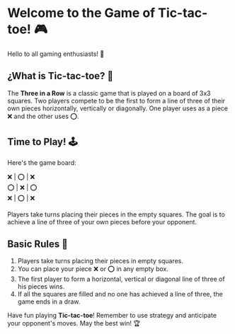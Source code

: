 # Welcome to the Game of Tic-tac-toe! 🎮

Hello to all gaming enthusiasts! 👋

## ¿What is Tic-tac-toe? 🤔

The **Three in a Row** is a classic game that is played on a board of 3x3 squares. Two players compete to be the first to form a line of three of their own pieces horizontally, vertically or diagonally. One player uses as a piece ❌ and the other uses ⭕.

## Time to Play! 🕹️

Here's the game board:  

❌ | ⭕ | ❌  
⭕ | ❌ | ⭕  
❌ | ⭕ | ❌  

Players take turns placing their pieces in the empty squares. The goal is to achieve a line of three of your own pieces before your opponent.

## Basic Rules  📜
1. Players take turns placing their pieces in empty squares.
2. You can place your piece ❌ or ⭕ in any empty box.
3. The first player to form a horizontal, vertical or diagonal line of three of his pieces wins.
4. If all the squares are filled and no one has achieved a line of three, the game ends in a draw.   

Have fun playing **Tic-tac-toe**! Remember to use strategy and anticipate your opponent's moves. May the best win! 🏆
